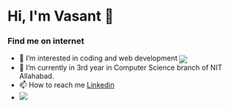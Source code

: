 <!---
sharmavasant/sharmavasant is a ✨ special ✨ repository because its `README.md` (this file) appears on your GitHub profile.
You can click the Preview link to take a look at your changes.
--->

# Hi, I'm Vasant 👋 
### Find me on internet
- 👀 I’m interested in coding and web development <a target="_blank" rel="noopener noreferrer nofollow" href="https://camo.githubusercontent.com/a93140b99b2bd1f4be360142d5385077ee5747f63775cc6c9aab578cb039a5d7/68747470733a2f2f63756c746f667468657061727479706172726f742e636f6d2f706172726f74732f68642f68656164736574706172726f742e676966" data-target="animated-image.originalLink"><img align="center" src="https://camo.githubusercontent.com/a93140b99b2bd1f4be360142d5385077ee5747f63775cc6c9aab578cb039a5d7/68747470733a2f2f63756c746f667468657061727479706172726f742e636f6d2f706172726f74732f68642f68656164736574706172726f742e676966" data-canonical-src="https://cultofthepartyparrot.com/parrots/hd/headsetparrot.gif" style="max-width: 100%; display: inline-block;" data-target="animated-image.originalImage"></a>
- 🌱 I’m currently in 3rd year in Computer Science branch of NIT Allahabad.
- 📫 How to reach me <a href="https://www.linkedin.com/in/vasantsharma76/">Linkedin</a>
- ![](https://komarev.com/ghpvc/?username=sharmavasant)
